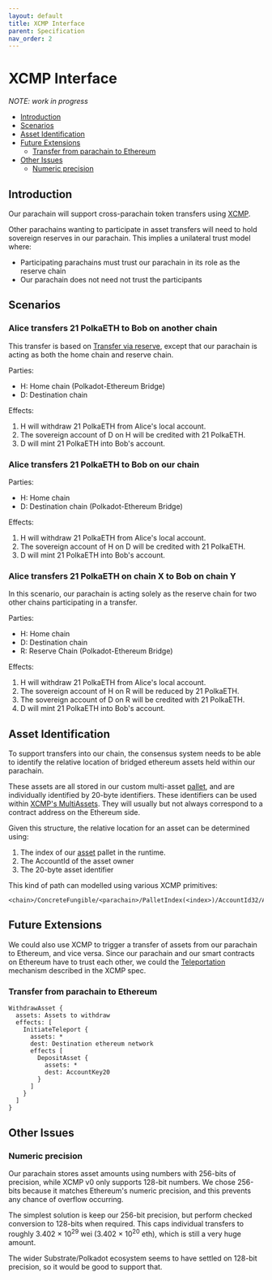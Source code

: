 ```yaml
---
layout: default
title: XCMP Interface
parent: Specification
nav_order: 2
---
```


# XCMP Interface <!-- omit in toc -->

_NOTE: work in progress_

- [Introduction](#introduction)
- [Scenarios](#scenarios)
- [Asset Identification](#asset-identification)
- [Future Extensions](#future-extensions)
  - [Transfer from parachain to Ethereum](#transfer-from-parachain-to-ethereum)
- [Other Issues](#other-issues)
  - [Numeric precision](#numeric-precision)

## Introduction

Our parachain will support cross-parachain token transfers using [XCMP](https://github.com/paritytech/xcm-format/blob/master/README.md).

Other parachains wanting to participate in asset transfers will need to hold sovereign reserves in our parachain. This implies a unilateral trust model where:

- Participating parachains must trust our parachain in its role as the reserve chain
- Our parachain does not need not trust the participants

## Scenarios

### Alice transfers 21 PolkaETH to Bob on another chain <!-- omit in toc -->

This transfer is based on [Transfer via reserve](https://github.com/paritytech/xcm-format/blob/master/README.md#transfer-via-reserve), except that our parachain is acting as both the home chain and reserve chain.

Parties:
- H: Home chain (Polkadot-Ethereum Bridge)
- D: Destination chain

Effects:
1. H will withdraw 21 PolkaETH from Alice's local account.
2. The sovereign account of D on H will be credited with 21 PolkaETH.
3. D will mint 21 PolkaETH into Bob's account.

### Alice transfers 21 PolkaETH to Bob on our chain <!-- omit in toc -->

Parties:
- H: Home chain
- D: Destination chain (Polkadot-Ethereum Bridge)

Effects:
1. H will withdraw 21 PolkaETH from Alice's local account.
2. The sovereign account of H on D will be credited with 21 PolkaETH.
3. D will mint 21 PolkaETH into Bob's account.

### Alice transfers 21 PolkaETH on chain X to Bob on chain Y <!-- omit in toc -->

In this scenario, our parachain is acting solely as the reserve chain for two other chains participating in a transfer.

Parties:
- H: Home chain
- D: Destination chain
- R: Reserve Chain (Polkadot-Ethereum Bridge)

Effects:
1. H will withdraw 21 PolkaETH from Alice's local account.
2. The sovereign account of H on R will be reduced by 21 PolkaETH.
3. The sovereign account of D on R will be credited with 21 PolkaETH.
4. D will mint 21 PolkaETH into Bob's account.


## Asset Identification

To support transfers into our chain, the consensus system needs to be able to identify the relative location of bridged ethereum assets held within our parachain.

These assets are all stored in our custom multi-asset [pallet](https://sad-curie-a48c3f.netlify.app/artemis_asset/index.html), and are individually identified by 20-byte identifiers. These identifiers can be used within [XCMP's MultiAssets](https://github.com/paritytech/xcm-format/blob/master/README.md#multiasset-universal-asset-identifiers). They will usually but not always correspond to a contract address on the Ethereum side.

Given this structure, the relative location for an asset can be determined using:
1. The index of our [asset](https://sad-curie-a48c3f.netlify.app/artemis_asset/index.html) pallet in the runtime.
2. The AccountId of the asset owner
3. The 20-byte asset identifier

This kind of path can modelled using various XCMP primitives:

```text
<chain>/ConcreteFungible/<parachain>/PalletIndex(<index>)/AccountId32/AccountKey20
```

## Future Extensions

We could also use XCMP to trigger a transfer of assets from our parachain to Ethereum, and vice versa. Since our parachain and our smart contracts on Ethereum have to trust each other, we could the [Teleportation](https://github.com/paritytech/xcm-format#transfer-via-teleport) mechanism described in the XCMP spec.

### Transfer from parachain to Ethereum

```
WithdrawAsset {
  assets: Assets to withdraw
  effects: [
    InitiateTeleport {
      assets: *
      dest: Destination ethereum network
      effects [
        DepositAsset {
          assets: *
          dest: AccountKey20
        }
      ]
    }
  ]
}
```

## Other Issues

### Numeric precision

Our parachain stores asset amounts using numbers with 256-bits of precision, while XCMP v0 only supports 128-bit numbers. We chose 256-bits because it matches Ethereum's numeric precision, and this prevents any chance of overflow occurring.

The simplest solution is keep our 256-bit precision, but perform checked conversion to 128-bits when required. This caps individual transfers to roughly 3.402 × 10<sup>29</sup> wei (3.402 × 10<sup>20</sup> eth), which is still a very huge amount.

The wider Substrate/Polkadot ecosystem seems to have settled on 128-bit precision, so it would be good to support that.
